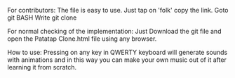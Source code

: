 For contributors:
The file is easy to use. Just tap on 'folk' copy the link.
Goto git BASH
Write git clone <link you copied>

For normal checking of the implementation:
Just Download the git file and open the Patatap Clone.html file using any browser.

How to use:
Pressing on any key in QWERTY keyboard will generate sounds with animations and in this way you can make your own music out of it after learning it from scratch.